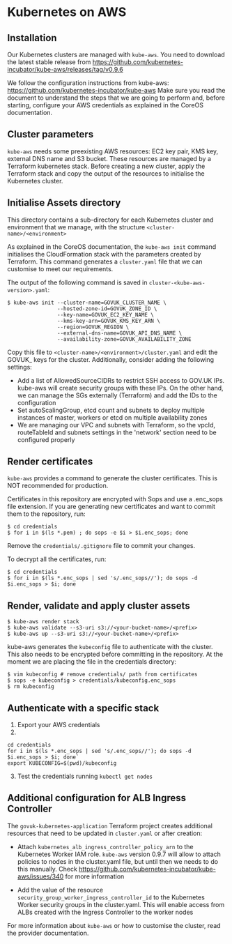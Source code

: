 # Kubernetes on AWS

## Installation

Our Kubernetes clusters are managed with `kube-aws`. You need to download the latest stable release
from https://github.com/kubernetes-incubator/kube-aws/releases/tag/v0.9.6

We follow the configuration instructions from kube-aws: https://github.com/kubernetes-incubator/kube-aws
Make sure you read the document to understand the steps that we are going to perform and, before starting, 
configure your AWS credentials as explained in the CoreOS documentation.

## Cluster parameters

`kube-aws` needs some preexisting AWS resources: EC2 key pair, KMS key, external DNS name and S3 bucket.
These resources are managed by a Terraform kubernetes stack. Before creating a new cluster, apply the
Terraform stack and copy the output of the resources to initialise the Kubernetes cluster.

## Initialise Assets directory

This directory contains a sub-directory for each Kubernetes cluster and environment that we manage, with the
structure `<cluster-name>/<environment>`

As explained in the CoreOS documentation, the `kube-aws init` command initialises the CloudFormation stack 
with the parameters created by Terraform. This command generates a `cluster.yaml` file that we can
customise to meet our requirements.

The output of the following command is saved in `cluster-<kube-aws-version>.yaml`:

```
$ kube-aws init --cluster-name=GOVUK_CLUSTER_NAME \
                --hosted-zone-id=GOVUK_ZONE_ID \
                --key-name=GOVUK_EC2_KEY_NAME \
                --kms-key-arn=GOVUK_KMS_KEY_ARN \
                --region=GOVUK_REGION \
                --external-dns-name=GOVUK_API_DNS_NAME \
                --availability-zone=GOVUK_AVAILABILITY_ZONE
```

Copy this file to `<cluster-name>/<environment>/cluster.yaml` and edit the GOVUK_ keys for the cluster. Additionally,
consider adding the following settings:
- Add a list of AllowedSourceCIDRs to restrict SSH access to GOV.UK IPs. kube-aws will create security groups
with these IPs. On the other hand, we can manage the SGs externally (Terraform) and add the IDs to the configuration
- Set autoScalingGroup, etcd count and subnets to deploy multiple instances of master, workers or etcd on multiple
availability zones
- We are managing our VPC and subnets with Terraform, so the vpcId, routeTableId and subnets settings in the 'network'
section need to be configured properly

## Render certificates

`kube-aws` provides a command to generate the cluster certificates. This is NOT recommended for production.

Certificates in this repository are encrypted with Sops and use a .enc_sops file extension. If you are generating
new certificates and want to commit them to the repository, run:

```
$ cd credentials
$ for i in $(ls *.pem) ; do sops -e $i > $i.enc_sops; done
```

Remove the `credentials/.gitignore` file to commit your changes.

To decrypt all the certificates, run:

```
$ cd credentials
$ for i in $(ls *.enc_sops | sed 's/.enc_sops//'); do sops -d $i.enc_sops > $i; done
```

## Render, validate and apply cluster assets

```
$ kube-aws render stack
$ kube-aws validate --s3-uri s3://<your-bucket-name>/<prefix>
$ kube-aws up --s3-uri s3://<your-bucket-name>/<prefix>
```

kube-aws generates the `kubeconfig` file to authenticate with the cluster. This also needs to be encrypted
before committing in the repository. At the moment we are placing the file in the credentials directory:

```
$ vim kubeconfig # remove credentials/ path from certificates
$ sops -e kubeconfig > credentials/kubeconfig.enc_sops
$ rm kubeconfig
```

## Authenticate with a specific stack

1. Export your AWS credentials
2.
```
cd credentials
for i in $(ls *.enc_sops | sed 's/.enc_sops//'); do sops -d $i.enc_sops > $i; done`
export KUBECONFIG=$(pwd)/kubeconfig
```
3. Test the credentials running `kubectl get nodes`

## Additional configuration for ALB Ingress Controller

The `govuk-kubernetes-application` Terraform project creates additional resources that
need to be updated in `cluster.yaml` or after creation:

- Attach `kubernetes_alb_ingress_controller_policy_arn` to the Kubernetes Worker IAM role. `kube-aws`
version 0.9.7 will allow to attach policies to nodes in the cluster.yaml file, but until then we needs to
do this manually. Check https://github.com/kubernetes-incubator/kube-aws/issues/340 for more information

- Add the value of the resource `security_group_worker_ingress_controller_id` to the Kubernetes Worker
security groups in the cluster.yaml. This will enable access from ALBs created with the Ingress Controller to
the worker nodes

For more information about `kube-aws` or how to customise the cluster, read the provider documentation.

